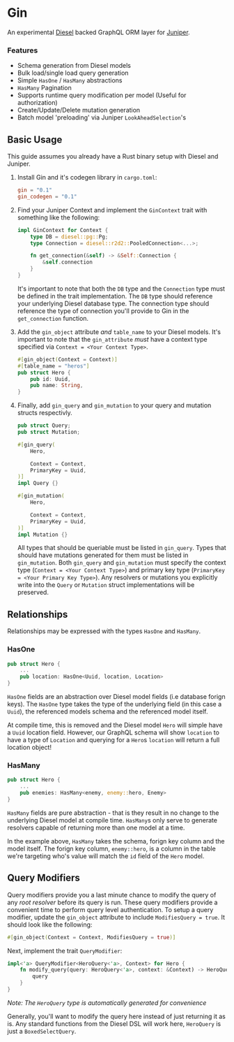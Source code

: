 # Gin
An experimental [Diesel](http://diesel.rs/) backed GraphQL ORM layer for [Juniper](https://github.com/graphql-rust/juniper).

### Features
- Schema generation from Diesel models
- Bulk load/single load query generation
- Simple `HasOne` / `HasMany` abstractions
- `HasMany` Pagination
- Supports runtime query modification per model (Useful for authorization)
- Create/Update/Delete mutation generation
- Batch model 'preloading' via Juniper `LookAheadSelection`'s

## Basic Usage

This guide assumes you already have a Rust binary setup with Diesel and Juniper.

1. Install Gin and it's codegen library in `cargo.toml`:
    ```toml
    gin = "0.1"
    gin_codegen = "0.1"
    ```

2. Find your Juniper Context and implement the `GinContext` trait with something like the following:
    ```rust
    impl GinContext for Context {
        type DB = diesel::pg::Pg;
        type Connection = diesel::r2d2::PooledConnection<...>;

        fn get_connection(&self) -> &Self::Connection {
            &self.connection
        }
    }
    ```
    It's important to note that both the `DB` type and the `Connection` type must be defined in the trait implementation. The `DB` type should reference your underlying Diesel database type. The connection type should reference the type of connection you'll provide to Gin in the `get_connection` function. 


3. Add the `gin_object` attribute _and_ `table_name` to your Diesel models. It's important to note that the `gin_attribute` _must_ have a context type specified via `Context = <Your Context Type>`.
    ```rust
    #[gin_object(Context = Context)]
    #[table_name = "heros"]
    pub struct Hero {
        pub id: Uuid,
        pub name: String,
    }
    ```

4. Finally, add `gin_query` and `gin_mutation` to your query and mutation structs respectivly.
    ```rust
    pub struct Query;
    pub struct Mutation;

    #[gin_query(
        Hero,

        Context = Context,
        PrimaryKey = Uuid,
    )]
    impl Query {}

    #[gin_mutation(
        Hero,

        Context = Context,
        PrimaryKey = Uuid,
    )]
    impl Mutation {}
    ```
    All types that should be queriable must be listed in `gin_query`. Types that should have mutations generated for them must be listed in `gin_mutation`. Both `gin_query` and `gin_mutation` must specify the context type (`Context = <Your Context Type>`) and primary key type (`PrimaryKey = <Your Primary Key Type>`). Any resolvers or mutations you explicitly write into the `Query` or `Mutation` struct implementations will be preserved.

## Relationships

Relationships may be expressed with the types `HasOne` and `HasMany`.

### HasOne

```rust
pub struct Hero {
    ...
    pub location: HasOne<Uuid, location, Location>
}
```

`HasOne` fields are an abstraction over Diesel model fields (i.e database forign keys). The `HasOne` type takes the type of the underlying field (in this case a `Uuid`), the referenced models schema and the referenced model itself.

At compile time, this is removed and the Diesel model `Hero` will simple have a `Uuid` location field. However, our GraphQL schema will show `location` to have a type of `Location` and querying for a `Hero`s `location` will return a full location object!

### HasMany

```rust
pub struct Hero {
    ...
    pub enemies: HasMany<enemy, enemy::hero, Enemy>
}
```

`HasMany` fields are pure abstraction - that is they result in no change to the underlying Diesel model at compile time. `HasMany`s only serve to generate resolvers capable of returning more than one model at a time.

In the example above, `HasMany` takes the schema, forign key column and the model itself. The forign key column, `enemy::hero`, is a column in the table we're targeting who's value will match the `id` field of the `Hero` model.

## Query Modifiers
Query modifiers provide you a last minute chance to modify the query of any _root resolver_ before its query is run. These query modifiers provide a convenient time to perform query level authentication. To setup a query modifier, update the `gin_object` attribute to include `ModifiesQuery = true`. It should look like the following:

```rust
#[gin_object(Context = Context, ModifiesQuery = true)]
```

Next, implement the trait `QueryModifier`:

```rust
impl<'a> QueryModifier<HeroQuery<'a>, Context> for Hero {
    fn modify_query(query: HeroQuery<'a>, context: &Context) -> HeroQuery<'a> {
        query
    }
}
```
_Note: The `HeroQuery` type is automatically generated for convenience_

Generally,  you'll want to modify the query here instead of just returning it as is. Any standard functions from the Diesel DSL will work here, `HeroQuery` is just a `BoxedSelectQuery`.